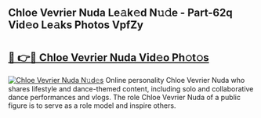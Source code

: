 ## Chloe Vevrier Nuda Le𝚊k𝚎d N𝚞𝚍e - Part-62q Vid𝚎o Le𝚊ks Photos VpfZy

# <h2><a href="http://fbfbtu.evod.top/?m=Chloe+Vevrier+Nuda">🔗 👉🔴 Chloe Vevrier Nuda Vid𝚎o Ph𝚘t𝚘s</a></h2>

[![Chloe Vevrier Nuda N𝚞d𝚎s](https://i.imgur.com/8V9OHl7.gif)](http://fbfbtu.evod.top/?m=Chloe+Vevrier+Nuda)
Online personality Chloe Vevrier Nuda who shares lifestyle and dance-themed content, including solo and collaborative dance performances and vlogs. The role Chloe Vevrier Nuda of a public figure is to serve as a role model and inspire others. 
